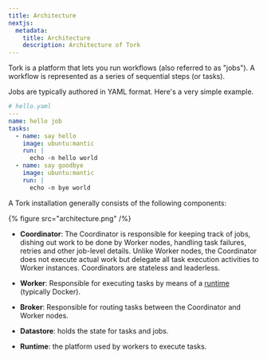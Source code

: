 ```yaml
---
title: Architecture
nextjs:
  metadata:
    title: Architecture
    description: Architecture of Tork
---
```


Tork is a platform that lets you run workflows (also referred to as "jobs"). A workflow is represented as a series of sequential steps (or tasks).

Jobs are typically authored in YAML format. Here's a very simple example.

```yaml
# hello.yaml
---
name: hello job
tasks:
  - name: say hello
    image: ubuntu:mantic
    run: |
      echo -n hello world
  - name: say goodbye
    image: ubuntu:mantic
    run: |
      echo -n bye world
```

A Tork installation generally consists of the following components:

{% figure src="architecture.png" /%}

- **Coordinator**: The Coordinator is responsible for keeping track of jobs, dishing out work to be done by Worker nodes, handling task failures, retries and other job-level details. Unlike Worker nodes, the Coordinator does not execute actual work but delegate all task execution activities to Worker instances. Coordinators are stateless and leaderless.

- **Worker**: Responsible for executing tasks by means of a [runtime](/runtime) (typically Docker).

- **Broker**: Responsible for routing tasks between the Coordinator and Worker nodes.

- **Datastore**: holds the state for tasks and jobs.

- **Runtime**: the platform used by workers to execute tasks.
